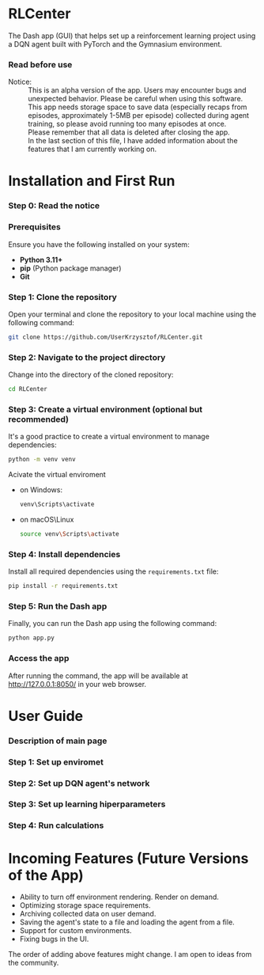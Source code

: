 RLCenter
========
 
The Dash app (GUI) that helps set up a reinforcement learning project using a DQN agent built with PyTorch and the Gymnasium environment.

### Read before use

<dl>
  <dt>Notice:</dt>
  <dd>This is an alpha version of the app. Users may encounter bugs and unexpected behavior. Please be careful when using this software.
  <dd>This app needs storage space to save data (especially recaps from episodes, approximately 1-5MB per episode) collected during agent training, so please avoid running too    many episodes at once.</dd>
  <dd>Please remember that all data is deleted after closing the app.</dd>
  <dd>In the last section of this file, I have added information about the features that I am currently working on.</dd>
</dl>

Installation and First Run
=================
### Step 0: Read the notice

### Prerequisites

Ensure you have the following installed on your system:

- **Python 3.11+**
- **pip** (Python package manager)
- **Git**

### Step 1: Clone the repository

Open your terminal and clone the repository to your local machine using the following command:

```bash
git clone https://github.com/UserKrzysztof/RLCenter.git
```

### Step 2: Navigate to the project directory

Change into the directory of the cloned repository:

```bash
cd RLCenter
```

### Step 3: Create a virtual environment (optional but recommended)

It's a good practice to create a virtual environment to manage dependencies:

```bash
python -m venv venv
```

Acivate the virtual enviroment
* on Windows:
  ```bash
  venv\Scripts\activate
  ```
* on macOS\Linux
  ```bash
  source venv\Scripts\activate
  ```

### Step 4: Install dependencies
Install all required dependencies using the ```requirements.txt``` file:
```bash
pip install -r requirements.txt
```

### Step 5: Run the Dash app
Finally, you can run the Dash app using the following command:
```bash
python app.py
```

### Access the app
After running the command, the app will be available at http://127.0.0.1:8050/ in your web browser.

User Guide
=========


### Description of main page

### Step 1: Set up enviromet

### Step 2: Set up DQN agent's network

### Step 3: Set up learning hiperparameters

### Step 4: Run calculations


Incoming Features (Future Versions of the App)
============

- Ability to turn off environment rendering. Render on demand.
- Optimizing storage space requirements.
- Archiving collected data on user demand.
- Saving the agent's state to a file and loading the agent from a file.
- Support for custom environments.
- Fixing bugs in the UI.

The order of adding above features might change. I am open to ideas from the community.


